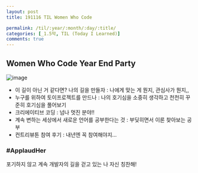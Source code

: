 ```yaml
---
layout: post
title: 191116 TIL Women Who Code

permalink: /til/:year/:month/:day/:title/
categories: [_1.5막, TIL (Today I Learned)]
comments: true
---
```


## Women Who Code Year End Party 

![image](https://user-images.githubusercontent.com/40848630/69016653-af360280-09e3-11ea-9100-6482c95faf8f.png)


- 이 길이 아닌 거 같다면? 나의 길을 만들자 : 나에게 맞는 게 뭔지, 관심사가 뭔지,, 
- 누구를 위하여 토이프로젝트를 만드나 : 나의 호기심을 소중히 생각하고 천천히 꾸준히 호기심을 풀어보기
- 크리에이티브 코딩 : 넘나 멋진 분야!! 
- 계속 변하는 세상에서 새로운 언어를 공부한다는 것 : 부딪히면서 이론 찾아보는 공부 
- 컨트리뷰톤 참여 후기 : 내년엔 꼭 참여해야지... 

### #ApplaudHer
포기하지 않고 계속 개발자의 길을 걷고 있는 나 자신 칭찬해! 
